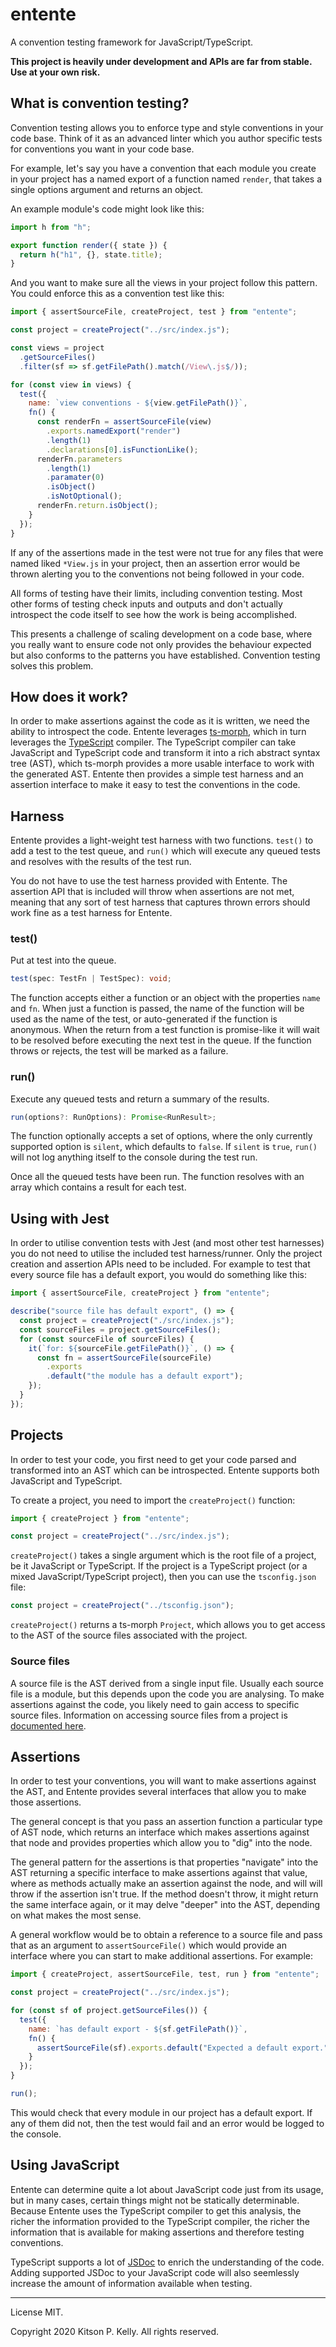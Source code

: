 # entente

A convention testing framework for JavaScript/TypeScript.

**This project is heavily under development and APIs are far from stable. Use at
your own risk.**

## What is convention testing?

Convention testing allows you to enforce type and style conventions in your
code base. Think of it as an advanced linter which you author specific tests
for conventions you want in your code base.

For example, let's say you have a convention that each module you create in
your project has a named export of a function named `render`, that takes a
single options argument and returns an object.

An example module's code might look like this:

```js
import h from "h";

export function render({ state }) {
  return h("h1", {}, state.title);
}
```

And you want to make sure all the views in your project follow this pattern. You
could enforce this as a convention test like this:

```js
import { assertSourceFile, createProject, test } from "entente";

const project = createProject("../src/index.js");

const views = project
  .getSourceFiles()
  .filter(sf => sf.getFilePath().match(/View\.js$/));

for (const view in views) {
  test({
    name: `view conventions - ${view.getFilePath()}`,
    fn() {
      const renderFn = assertSourceFile(view)
        .exports.namedExport("render")
        .length(1)
        .declarations[0].isFunctionLike();
      renderFn.parameters
        .length(1)
        .paramater(0)
        .isObject()
        .isNotOptional();
      renderFn.return.isObject();
    }
  });
}
```

If any of the assertions made in the test were not true for any files that were
named liked `*View.js` in your project, then an assertion error would be thrown
alerting you to the conventions not being followed in your code.

All forms of testing have their limits, including convention testing. Most
other forms of testing check inputs and outputs and don't actually introspect
the code itself to see how the work is being accomplished.

This presents a challenge of scaling development on a code base, where you
really want to ensure code not only provides the behaviour expected but also
conforms to the patterns you have established. Convention testing solves this
problem.

## How does it work?

In order to make assertions against the code as it is written, we need the
ability to introspect the code. Entente leverages
[ts-morph](https://ts-morph.com), which in turn leverages the
[TypeScript](https://www.typescriptlang.org/) compiler. The TypeScript compiler
can take JavaScript and TypeScript code and transform it into a rich abstract
syntax tree (AST), which ts-morph provides a more usable interface to work with
the generated AST. Entente then provides a simple test harness and an assertion
interface to make it easy to test the conventions in the code.

## Harness

Entente provides a light-weight test harness with two functions. `test()` to
add a test to the test queue, and `run()` which will execute any queued tests
and resolves with the results of the test run.

You do not have to use the test harness provided with Entente. The assertion
API that is included will throw when assertions are not met, meaning that any
sort of test harness that captures thrown errors should work fine as a test
harness for Entente.

### test()

Put at test into the queue.

```ts
test(spec: TestFn | TestSpec): void;
```

The function accepts either a function or an object with the properties `name`
and `fn`. When just a function is passed, the name of the function will be used
as the name of the test, or auto-generated if the function is anonymous. When
the return from a test function is promise-like it will wait to be resolved
before executing the next test in the queue. If the function throws or rejects,
the test will be marked as a failure.

### run()

Execute any queued tests and return a summary of the results.

```ts
run(options?: RunOptions): Promise<RunResult>;
```

The function optionally accepts a set of options, where the only currently
supported option is `silent`, which defaults to `false`. If `silent` is `true`,
`run()` will not log anything itself to the console during the test run.

Once all the queued tests have been run. The function resolves with an array
which contains a result for each test.

## Using with Jest

In order to utilise convention tests with Jest (and most other test harnesses)
you do not need to utilise the included test harness/runner.  Only the project
creation and assertion APIs need to be included.  For example to test that
every source file has a default export, you would do something like this:

```ts
import { assertSourceFile, createProject } from "entente";

describe("source file has default export", () => {
  const project = createProject("./src/index.js");
  const sourceFiles = project.getSourceFiles();
  for (const sourceFile of sourceFiles) {
    it(`for: ${sourceFile.getFilePath()}`, () => {
      const fn = assertSourceFile(sourceFile)
        .exports
        .default("the module has a default export");
    });
  }
});
```

## Projects

In order to test your code, you first need to get your code parsed and
transformed into an AST which can be introspected. Entente supports both
JavaScript and TypeScript.

To create a project, you need to import the `createProject()` function:

```js
import { createProject } from "entente";

const project = createProject("../src/index.js");
```

`createProject()` takes a single argument which is the root file of a project,
be it JavaScript or TypeScript. If the project is a TypeScript project (or a
mixed JavaScript/TypeScript project), then you can use the `tsconfig.json` file:

```ts
const project = createProject("../tsconfig.json");
```

`createProject()` returns a ts-morph `Project`, which allows you to get access
to the AST of the source files associated with the project.

### Source files

A source file is the AST derived from a single input file. Usually each source
file is a module, but this depends upon the code you are analysing. To make
assertions against the code, you likely need to gain access to specific
source files. Information on accessing source files from a project is
[documented here](https://ts-morph.com/navigation/getting-source-files).

## Assertions

In order to test your conventions, you will want to make assertions against the
AST, and Entente provides several interfaces that allow you to make those
assertions.

The general concept is that you pass an assertion function a particular type
of AST node, which returns an interface which makes assertions against that node
and provides properties which allow you to "dig" into the node.

The general pattern for the assertions is that properties "navigate" into the
AST returning a specific interface to make assertions against that value, where
as methods actually make an assertion against the node, and will will throw if
the assertion isn't true. If the method doesn't throw, it might return the
same interface again, or it may delve "deeper" into the AST, depending on what
makes the most sense.

A general workflow would be to obtain a reference to a source file and pass that
as an argument to `assertSourceFile()` which would provide an interface where
you can start to make additional assertions. For example:

```js
import { createProject, assertSourceFile, test, run } from "entente";

const project = createProject("../src/index.js");

for (const sf of project.getSourceFiles()) {
  test({
    name: `has default export - ${sf.getFilePath()}`,
    fn() {
      assertSourceFile(sf).exports.default("Expected a default export.");
    }
  });
}

run();
```

This would check that every module in our project has a default export. If any
of them did not, then the test would fail and an error would be logged to the
console.

## Using JavaScript

Entente can determine quite a lot about JavaScript code just from its usage, but
in many cases, certain things might not be statically determinable. Because
Entente uses the TypeScript compiler to get this analysis, the richer the
information provided to the TypeScript compiler, the richer the information that
is available for making assertions and therefore testing conventions.

TypeScript supports a lot of
[JSDoc](https://www.typescriptlang.org/docs/handbook/type-checking-javascript-files.html#supported-jsdoc)
to enrich the understanding of the code. Adding supported JSDoc to your
JavaScript code will also seemlessly increase the amount of information
available when testing.

---

License MIT.

Copyright 2020 Kitson P. Kelly. All rights reserved.
